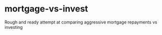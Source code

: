 # mortgage-vs-invest
Rough and ready attempt at comparing aggressive mortgage repayments vs investing
